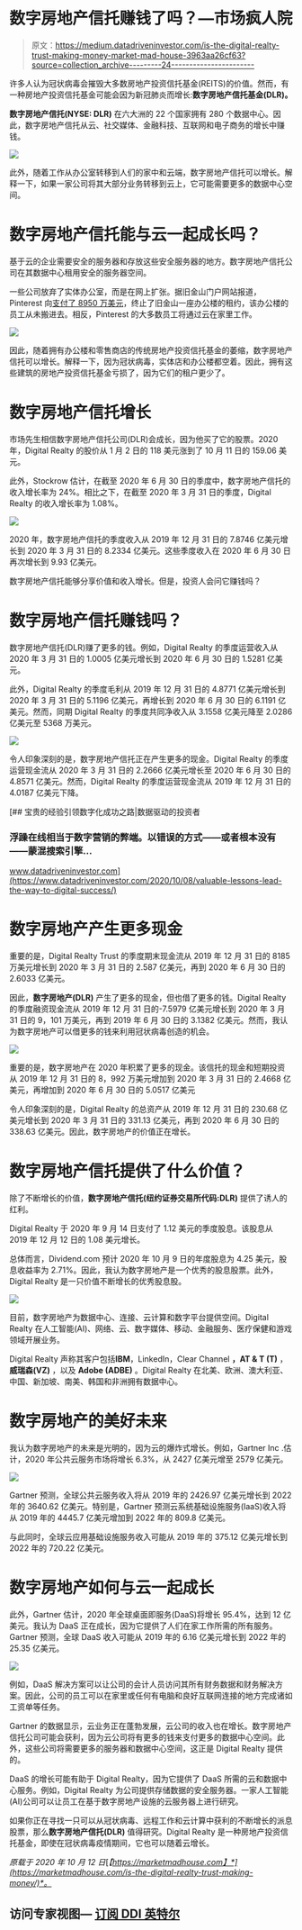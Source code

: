 # 数字房地产信托赚钱了吗？—市场疯人院

> 原文：<https://medium.datadriveninvestor.com/is-the-digital-realty-trust-making-money-market-mad-house-3963aa26cf63?source=collection_archive---------24----------------------->

许多人认为冠状病毒会摧毁大多数房地产投资信托基金(REITS)的价值。然而，有一种房地产投资信托基金可能会因为新冠肺炎而增长:**数字房地产信托基金(DLR)。**

**数字房地产信托(NYSE: DLR)** 在六大洲的 22 个国家拥有 280 个数据中心。因此，数字房地产信托从云、社交媒体、金融科技、互联网和电子商务的增长中赚钱。

![](img/8ed70f34d6e43afbaa246d99afba9139.png)

此外，随着工作从办公室转移到人们的家中和云端，数字房地产信托可以增长。解释一下，如果一家公司将其大部分业务转移到云上，它可能需要更多的数据中心空间。

# 数字房地产信托能与云一起成长吗？

基于云的企业需要安全的服务器和存放这些安全服务器的地方。数字房地产信托公司在其数据中心租用安全的服务器空间。

一些公司放弃了实体办公室，而是在网上扩张。据旧金山门户网站报道，Pinterest 向[支付了 8950 万美元](https://www.sfgate.com/business/article/Pinterest-terminate-SF-office-lease-88-Bluxome-15525421.php)，终止了旧金山一座办公楼的租约，该办公楼的员工从未搬进去。相反，Pinterest 的大多数员工将通过云在家里工作。

![](img/ccee4ebbee44f295a1cc634f95ef1ca5.png)

因此，随着拥有办公楼和零售商店的传统房地产投资信托基金的萎缩，数字房地产信托可以增长。解释一下，因为冠状病毒，实体店和办公楼都空着。因此，拥有这些建筑的房地产投资信托基金亏损了，因为它们的租户更少了。

# 数字房地产信托增长

市场先生相信数字房地产信托公司(DLR)会成长，因为他买了它的股票。2020 年，Digital Realty 的股价从 1 月 2 日的 118 美元涨到了 10 月 11 日的 159.06 美元。

此外，Stockrow 估计，在截至 2020 年 6 月 30 日的季度中，数字房地产信托的收入增长率为 24%。相比之下，在截至 2020 年 3 月 31 日的季度，Digital Realty 的收入增长率为 1.08%。

![](img/0a746688627df7f22b4cd31427c86ad6.png)

2020 年，数字房地产信托的季度收入从 2019 年 12 月 31 日的 7.8746 亿美元增长到 2020 年 3 月 31 日的 8.2334 亿美元。这些季度收入在 2020 年 6 月 30 日再次增长到 9.93 亿美元。

数字房地产信托能够分享价值和收入增长。但是，投资人会问它赚钱吗？

# 数字房地产信托赚钱吗？

数字房地产信托(DLR)赚了更多的钱。例如，Digital Realty 的季度运营收入从 2020 年 3 月 31 日的 1.0005 亿美元增长到 2020 年 6 月 30 日的 1.5281 亿美元。

此外，Digital Realty 的季度毛利从 2019 年 12 月 31 日的 4.8771 亿美元增长到 2020 年 3 月 31 日的 5.1196 亿美元，再增长到 2020 年 6 月 30 日的 6.1191 亿美元。然而，同期 Digital Realty 的季度共同净收入从 3.1558 亿美元降至 2.0286 亿美元至 5368 万美元。

![](img/a8e7df62ef7eb3f48fa65db934129cf5.png)

令人印象深刻的是，数字房地产信托正在产生更多的现金。Digital Realty 的季度运营现金流从 2020 年 3 月 31 日的 2.2666 亿美元增长至 2020 年 6 月 30 日的 4.8571 亿美元。然而，Digital Realty 的季度运营现金流从 2019 年 12 月 31 日的 4.0187 亿美元下降。

[](https://www.datadriveninvestor.com/2020/10/08/valuable-lessons-lead-the-way-to-digital-success/) [## 宝贵的经验引领数字化成功之路|数据驱动的投资者

### 浮躁在线相当于数字营销的弊端。以错误的方式——或者根本没有——蒙混搜索引擎…

www.datadriveninvestor.com](https://www.datadriveninvestor.com/2020/10/08/valuable-lessons-lead-the-way-to-digital-success/) 

# 数字房地产产生更多现金

重要的是，Digital Realty Trust 的季度期末现金流从 2019 年 12 月 31 日的 8185 万美元增长到 2020 年 3 月 31 日的 2.587 亿美元，再到 2020 年 6 月 30 日的 2.6033 亿美元。

因此，**数字房地产(DLR)** 产生了更多的现金，但也借了更多的钱。Digital Realty 的季度融资现金流从 2019 年 12 月 31 日的-7.5979 亿美元增长到 2020 年 3 月 31 日的 9，101 万美元，再到 2019 年 6 月 30 日的 3.1382 亿美元。然而，我认为数字房地产可以借更多的钱来利用冠状病毒创造的机会。

![](img/a29715243d533c1e20734cae81d7a87b.png)

重要的是，数字房地产在 2020 年积累了更多的现金。该信托的现金和短期投资从 2019 年 12 月 31 日的 8，992 万美元增加到 2020 年 3 月 31 日的 2.4668 亿美元，再增加到 2020 年 6 月 30 日的 5.0517 亿美元

令人印象深刻的是，Digital Realty 的总资产从 2019 年 12 月 31 日的 230.68 亿美元增长到 2020 年 3 月 31 日的 331.13 亿美元，再到 2020 年 6 月 30 日的 338.63 亿美元。因此，数字房地产的价值正在增长。

# 数字房地产信托提供了什么价值？

除了不断增长的价值，**数字房地产信托(纽约证券交易所代码:DLR)** 提供了诱人的红利。

Digital Realty 于 2020 年 9 月 14 日支付了 1.12 美元的季度股息。该股息从 2019 年 12 月 12 日的 1.08 美元增长。

总体而言，Dividend.com 预计 2020 年 10 月 9 日的年度股息为 4.25 美元，股息收益率为 2.71%。因此，我认为数字房地产是一个优秀的股息股票。此外，Digital Realty 是一只价值不断增长的优秀股息股。

![](img/8118a8cee414ba3b4c6aae8c1beda90e.png)

目前，数字房地产为数据中心、连接、云计算和数字平台提供空间。Digital Realty 在人工智能(AI)、网络、云、数字媒体、移动、金融服务、医疗保健和游戏领域开展业务。

Digital Realty 声称其客户包括**IBM**，LinkedIn，Clear Channel **，AT & T (T)** ，**威瑞森(VZ)** ，以及 **Adobe (ADBE)** 。Digital Realty 在北美、欧洲、澳大利亚、中国、新加坡、南美、韩国和非洲拥有数据中心。

# 数字房地产的美好未来

我认为数字房地产的未来是光明的，因为云的爆炸式增长。例如，Gartner Inc .估计，2020 年公共云服务市场将增长 6.3%，从 2427 亿美元增至 2579 亿美元。

![](img/22942da9048592ed2d599ecb8f990ce0.png)

Gartner 预测，全球公共云服务收入将从 2019 年的 2426.97 亿美元增长到 2022 年的 3640.62 亿美元。特别是，Gartner 预测云系统基础设施服务(IaaS)收入将从 2019 年的 4445.7 亿美元增加到 2022 年的 809.8 亿美元。

与此同时，全球云应用基础设施服务收入可能从 2019 年的 375.12 亿美元增长到 2022 年的 720.22 亿美元。

# 数字房地产如何与云一起成长

此外，Gartner 估计，2020 年全球桌面即服务(DaaS)将增长 95.4%，达到 12 亿美元。我认为 DaaS 正在成长，因为它提供了人们在家工作所需的所有服务。Gartner 预测，全球 DaaS 收入可能从 2019 年的 6.16 亿美元增长到 2022 年的 25.35 亿美元。

![](img/a45e19cf9a30d6b525f21cae0dc9d3ab.png)

例如，DaaS 解决方案可以让公司的会计人员访问其所有财务数据和财务解决方案。因此，公司的员工可以在家里或任何有电脑和良好互联网连接的地方完成诸如工资单等任务。

Gartner 的数据显示，云业务正在蓬勃发展，云公司的收入也在增长。数字房地产信托公司可能会获利，因为云公司将有更多的钱来支付更多的数据中心空间。此外，这些公司将需要更多的服务器和数据中心空间，这正是 Digital Realty 提供的。

DaaS 的增长可能有助于 Digital Realty，因为它提供了 DaaS 所需的云和数据中心服务。例如，Digital Realty 为公司提供存储数据的安全服务器。一家人工智能(AI)公司可以让员工在基于数字房地产设施的云服务器上进行研究。

如果你正在寻找一只可以从冠状病毒、远程工作和云计算中获利的不断增长的派息股票，那么**数字房地产信托(DLR)** 值得研究。Digital Realty 是一种房地产投资信托基金，即使在冠状病毒疫情期间，它也可以随着云增长。

*原载于 2020 年 10 月 12 日*[*【https://marketmadhouse.com】*](https://marketmadhouse.com/is-the-digital-realty-trust-making-money/)*。*

## 访问专家视图— [订阅 DDI 英特尔](https://datadriveninvestor.com/ddi-intel)